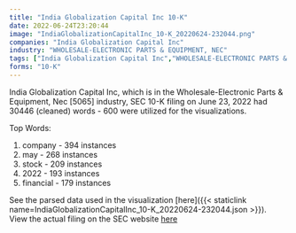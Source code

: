 ```yaml
---
title: "India Globalization Capital Inc 10-K"
date: 2022-06-24T23:20:44
image: "IndiaGlobalizationCapitalInc_10-K_20220624-232044.png"
companies: "India Globalization Capital Inc"
industry: "WHOLESALE-ELECTRONIC PARTS & EQUIPMENT, NEC"
tags: ["India Globalization Capital Inc","WHOLESALE-ELECTRONIC PARTS & EQUIPMENT, NEC","06-23-2022","10-K"]
forms: "10-K"
---
```

India Globalization Capital Inc, which is in the Wholesale-Electronic Parts & Equipment, Nec [5065] industry, SEC 10-K filing on June 23, 2022 had 30446 (cleaned) words - 600 were utilized for the visualizations.

Top Words:
1. company - 394 instances
2. may - 268 instances
3. stock - 209 instances
4. 2022 - 193 instances
5. financial - 179 instances


See the parsed data used in the visualization [here]({{< staticlink name=IndiaGlobalizationCapitalInc_10-K_20220624-232044.json >}}).  
View the actual filing on the SEC website [here](https://www.sec.gov/Archives/edgar/data/1326205/0001185185-22-000768.txt)